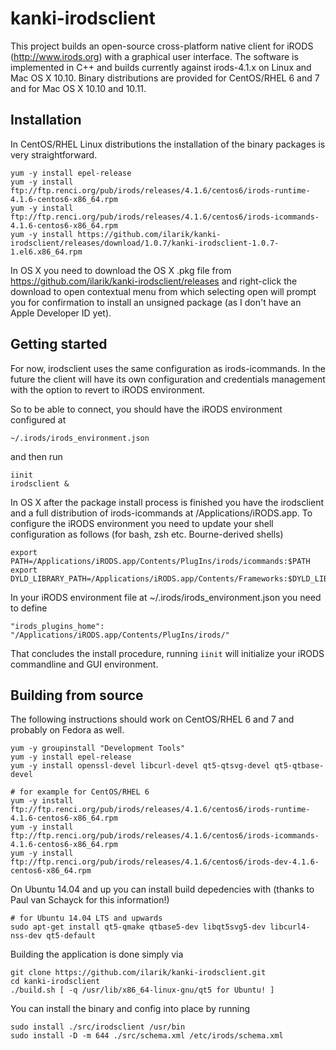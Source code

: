 kanki-irodsclient
==================

This project builds an open-source cross-platform native client for iRODS (http://www.irods.org) with a graphical user interface.
The software is implemented in C++ and builds currently against irods-4.1.x on Linux and Mac OS X 10.10. Binary distributions are provided for CentOS/RHEL 6 and 7 and for Mac OS X 10.10 and 10.11.

Installation 
-------------

In CentOS/RHEL Linux distributions the installation of the binary packages is very straightforward. 

    yum -y install epel-release
    yum -y install ftp://ftp.renci.org/pub/irods/releases/4.1.6/centos6/irods-runtime-4.1.6-centos6-x86_64.rpm
    yum -y install ftp://ftp.renci.org/pub/irods/releases/4.1.6/centos6/irods-icommands-4.1.6-centos6-x86_64.rpm
    yum -y install https://github.com/ilarik/kanki-irodsclient/releases/download/1.0.7/kanki-irodsclient-1.0.7-1.el6.x86_64.rpm

In OS X you need to download the OS X .pkg file from https://github.com/ilarik/kanki-irodsclient/releases and right-click the download to open contextual menu from which selecting open will prompt you for confirmation to install an unsigned package (as I don't have an Apple Developer ID yet).


Getting started
---------------

For now, irodsclient uses the same configuration as irods-icommands. In the future the client will have its 
own configuration and credentials management with the option to revert to iRODS environment.

So to be able to connect, you should have the iRODS environment configured at 

`~/.irods/irods_environment.json`

and then run

    iinit
    irodsclient &

In OS X after the package install process is finished you have the irodsclient and a full distribution of irods-icommands at /Applications/iRODS.app. To configure the iRODS environment you need to update your shell configuration as follows (for bash, zsh etc. Bourne-derived shells)

    export PATH=/Applications/iRODS.app/Contents/PlugIns/irods/icommands:$PATH
    export DYLD_LIBRARY_PATH=/Applications/iRODS.app/Contents/Frameworks:$DYLD_LIBRARY_PATH

In your iRODS environment file at ~/.irods/irods_environment.json you need to define

    "irods_plugins_home": "/Applications/iRODS.app/Contents/PlugIns/irods/"

That concludes the install procedure, running `iinit` will initialize your iRODS commandline and GUI environment.



Building from source
--------------------

The following instructions should work on CentOS/RHEL 6 and 7 and probably on Fedora as well.

    yum -y groupinstall "Development Tools"
    yum -y install epel-release
    yum -y install openssl-devel libcurl-devel qt5-qtsvg-devel qt5-qtbase-devel

    # for example for CentOS/RHEL 6
    yum -y install ftp://ftp.renci.org/pub/irods/releases/4.1.6/centos6/irods-runtime-4.1.6-centos6-x86_64.rpm
    yum -y install ftp://ftp.renci.org/pub/irods/releases/4.1.6/centos6/irods-icommands-4.1.6-centos6-x86_64.rpm
    yum -y install ftp://ftp.renci.org/pub/irods/releases/4.1.6/centos6/irods-dev-4.1.6-centos6-x86_64.rpm

On Ubuntu 14.04 and up you can install build depedencies with (thanks to Paul van Schayck for this information!)

    # for Ubuntu 14.04 LTS and upwards
    sudo apt-get install qt5-qmake qtbase5-dev libqt5svg5-dev libcurl4-nss-dev qt5-default

Building the application is done simply via

    git clone https://github.com/ilarik/kanki-irodsclient.git
    cd kanki-irodsclient
    ./build.sh [ -q /usr/lib/x86_64-linux-gnu/qt5 for Ubuntu! ]

You can install the binary and config into place by running

    sudo install ./src/irodsclient /usr/bin
    sudo install -D -m 644 ./src/schema.xml /etc/irods/schema.xml
